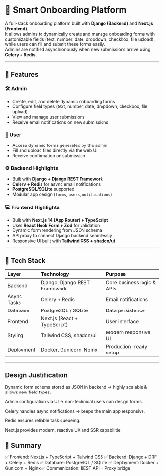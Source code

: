 # 🧭 Smart Onboarding Platform

A full-stack onboarding platform built with **Django (Backend)** and **Next.js (Frontend)**.  
It allows admins to dynamically create and manage onboarding forms with customizable fields (text, number, date, dropdown, checkbox, file upload), while users can fill and submit these forms easily.  
Admins are notified asynchronously when new submissions arrive using **Celery + Redis**.

---

## 🚀 Features

### 🛠️ Admin
- Create, edit, and delete dynamic onboarding forms
- Configure field types (text, number, date, dropdown, checkbox, file upload)
- View and manage user submissions
- Receive email notifications on new submissions

### 👤 User
- Access dynamic forms generated by the admin
- Fill and upload files directly via the web UI
- Receive confirmation on submission

### ⚙️ Backend Highlights
- Built with **Django + Django REST Framework**
- **Celery + Redis** for async email notifications
- **PostgreSQL/SQLite** supported
- Modular app design (`forms`, `users`, `notifications`)

### 💻 Frontend Highlights
- Built with **Next.js 14 (App Router) + TypeScript**
- Uses **React Hook Form + Zod** for validation
- Dynamic form rendering from JSON schema
- API proxy to connect Django backend seamlessly
- Responsive UI built with **Tailwind CSS + shadcn/ui**

---

## 🧩 Tech Stack

| Layer | Technology | Purpose |
|:------|:------------|:--------|
| Backend | Django, Django REST Framework | Core business logic & APIs |
| Async Tasks | Celery + Redis | Email notifications |
| Database | PostgreSQL / SQLite | Data persistence |
| Frontend | Next.js (React + TypeScript) | User interface |
| Styling | Tailwind CSS, shadcn/ui | Modern responsive UI |
| Deployment | Docker, Gunicorn, Nginx | Production-ready setup |

---



## Design Justification

Dynamic form schema stored as JSON in backend → highly scalable & allows new field types.

Admin configuration via UI → non-technical users can design forms.

Celery handles async notifications → keeps the main app responsive.

Redis ensures reliable task queueing.

Next.js provides modern, reactive UX and SSR capabilitie

 ## 🏁 Summary 
✅ Frontend: Next.js + TypeScript + Tailwind CSS
✅ Backend: Django + DRF + Celery + Redis
✅ Database: PostgreSQL / SQLite
✅ Deployment: Docker + Gunicorn + Nginx
✅ Communication: REST API + Proxy bridge
